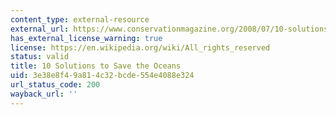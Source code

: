 ```yaml
---
content_type: external-resource
external_url: https://www.conservationmagazine.org/2008/07/10-solutions-to-save-the-ocean/
has_external_license_warning: true
license: https://en.wikipedia.org/wiki/All_rights_reserved
status: valid
title: 10 Solutions to Save the Oceans
uid: 3e38e8f4-9a81-4c32-bcde-554e4088e324
url_status_code: 200
wayback_url: ''
---
```


